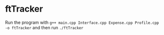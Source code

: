 # ftTracker 

Run the program with `g++ main.cpp Interface.cpp Expense.cpp Profile.cpp -o ftTracker` and then run `./ftTracker`
